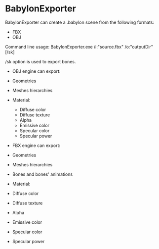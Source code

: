 ﻿BabylonExporter
========

BabylonExporter can create a .babylon scene from the following formats:
 - FBX
 - OBJ

Command line usage:
BabylonExporter.exe /i:"source.fbx" /o:"outputDir" [/sk]

/sk option is used to export bones.


* OBJ engine can export:
 * Geometries
 * Meshes hierarchies
 * Material:
   * Diffuse color
   * Diffuse texture
   * Alpha
   * Emissive color
   * Specular color
   * Specular power

* FBX engine can export:
 * Geometries
 * Meshes hierarchies
 * Bones and bones' animations
 * Material:
  * Diffuse color
  * Diffuse texture
  * Alpha
  * Emissive color
  * Specular color
  * Specular power